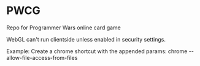 # PWCG
Repo for Programmer Wars online card game

WebGL can't run clientside unless enabled in security settings.

Example: Create a chrome shortcut with the appended params: chrome --allow-file-access-from-files

